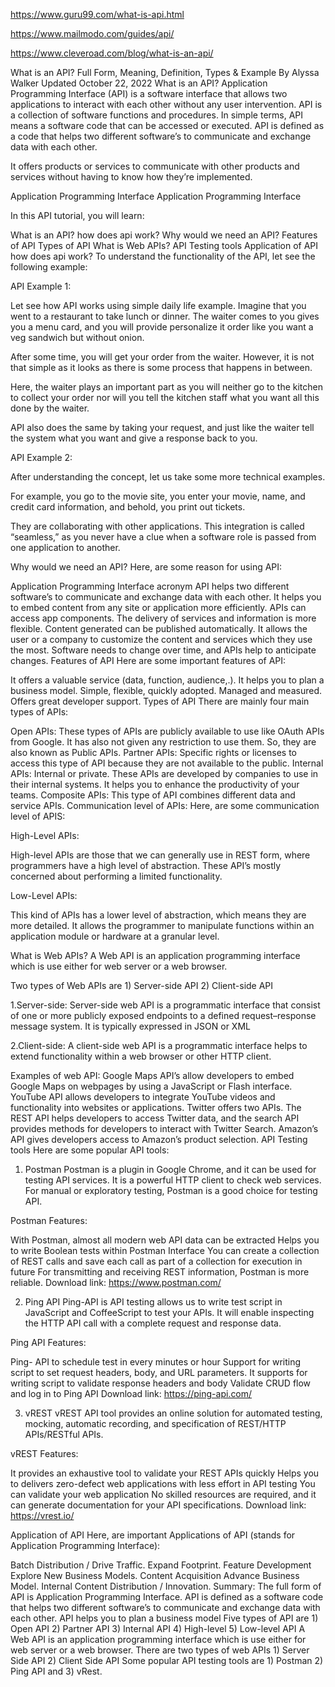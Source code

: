 https://www.guru99.com/what-is-api.html

https://www.mailmodo.com/guides/api/

https://www.cleveroad.com/blog/what-is-an-api/

What is an API? Full Form, Meaning, Definition, Types & Example
By
Alyssa Walker
Updated
October 22, 2022
What is an API?
Application Programming Interface (API) is a software interface that allows two applications to interact with each other without any user intervention. API is a collection of software functions and procedures. In simple terms, API means a software code that can be accessed or executed. API is defined as a code that helps two different software’s to communicate and exchange data with each other.

It offers products or services to communicate with other products and services without having to know how they’re implemented.

Application Programming Interface
Application Programming Interface

In this API tutorial, you will learn:

What is an API?
how does api work?
Why would we need an API?
Features of API
Types of API
What is Web APIs?
API Testing tools
Application of API
how does api work?
To understand the functionality of the API, let see the following example:

API Example 1:

Let see how API works using simple daily life example. Imagine that you went to a restaurant to take lunch or dinner. The waiter comes to you gives you a menu card, and you will provide personalize it order like you want a veg sandwich but without onion.

After some time, you will get your order from the waiter. However, it is not that simple as it looks as there is some process that happens in between.

Here, the waiter plays an important part as you will neither go to the kitchen to collect your order nor will you tell the kitchen staff what you want all this done by the waiter.

API also does the same by taking your request, and just like the waiter tell the system what you want and give a response back to you.

API Example 2:

After understanding the concept, let us take some more technical examples.

For example, you go to the movie site, you enter your movie, name, and credit card information, and behold, you print out tickets.

They are collaborating with other applications. This integration is called “seamless,” as you never have a clue when a software role is passed from one application to another.

Why would we need an API?
Here, are some reason for using API:

Application Programming Interface acronym API helps two different software’s to communicate and exchange data with each other.
It helps you to embed content from any site or application more efficiently.
APIs can access app components. The delivery of services and information is more flexible.
Content generated can be published automatically.
It allows the user or a company to customize the content and services which they use the most.
Software needs to change over time, and APIs help to anticipate changes.
Features of API
Here are some important features of API:

It offers a valuable service (data, function, audience,.).
It helps you to plan a business model.
Simple, flexible, quickly adopted.
Managed and measured.
Offers great developer support.
Types of API
There are mainly four main types of APIs:

Open APIs: These types of APIs are publicly available to use like OAuth APIs from Google. It has also not given any restriction to use them. So, they are also known as Public APIs.
Partner APIs: Specific rights or licenses to access this type of API because they are not available to the public.
Internal APIs: Internal or private. These APIs are developed by companies to use in their internal systems. It helps you to enhance the productivity of your teams.
Composite APIs: This type of API combines different data and service APIs.
Communication level of APIs:
Here, are some communication level of APIS:

High-Level APIs:

High-level APIs are those that we can generally use in REST form, where programmers have a high level of abstraction. These API’s mostly concerned about performing a limited functionality.

Low-Level APIs:

This kind of APIs has a lower level of abstraction, which means they are more detailed. It allows the programmer to manipulate functions within an application module or hardware at a granular level.

What is Web APIs?
A Web API is an application programming interface which is use either for web server or a web browser.

Two types of Web APIs are 1) Server-side API 2) Client-side API

1.Server-side:
Server-side web API is a programmatic interface that consist of one or more publicly exposed endpoints to a defined request–response message system. It is typically expressed in JSON or XML

2.Client-side:
A client-side web API is a programmatic interface helps to extend functionality within a web browser or other HTTP client.

Examples of web API:
Google Maps API’s allow developers to embed Google Maps on webpages by using a JavaScript or Flash interface.
YouTube API allows developers to integrate YouTube videos and functionality into websites or applications.
Twitter offers two APIs. The REST API helps developers to access Twitter data, and the search API provides methods for developers to interact with Twitter Search.
Amazon’s API gives developers access to Amazon’s product selection.
API Testing tools
Here are some popular API tools:

1) Postman
Postman is a plugin in Google Chrome, and it can be used for testing API services. It is a powerful HTTP client to check web services. For manual or exploratory testing, Postman is a good choice for testing API.

Postman
Features:

With Postman, almost all modern web API data can be extracted
Helps you to write Boolean tests within Postman Interface
You can create a collection of REST calls and save each call as part of a collection for execution in future
For transmitting and receiving REST information, Postman is more reliable.
Download link: https://www.postman.com/

2) Ping API
Ping-API is API testing allows us to write test script in JavaScript and CoffeeScript to test your APIs. It will enable inspecting the HTTP API call with a complete request and response data.

Ping API
Features:

Ping- API to schedule test in every minutes or hour
Support for writing script to set request headers, body, and URL parameters. It supports for writing script to validate response headers and body
Validate CRUD flow and log in to Ping API
Download link: https://ping-api.com/

3) vREST
vREST API tool provides an online solution for automated testing, mocking, automatic recording, and specification of REST/HTTP APIs/RESTful APIs.

vREST
Features:

It provides an exhaustive tool to validate your REST APIs quickly
Helps you to delivers zero-defect web applications with less effort in API testing
You can validate your web application
No skilled resources are required, and it can generate documentation for your API specifications.
Download link: https://vrest.io/

Application of API
Here, are important Applications of API (stands for Application Programming Interface):

Batch Distribution / Drive Traffic.
Expand Footprint.
Feature Development
Explore New Business Models.
Content Acquisition Advance Business Model.
Internal Content Distribution / Innovation.
Summary:
The full form of API is Application Programming Interface.
API is defined as a software code that helps two different software’s to communicate and exchange data with each other.
API helps you to plan a business model
Five types of API are 1) Open API 2) Partner API 3) Internal API 4) High-level 5) Low-level API
A Web API is an application programming interface which is use either for web server or a web browser.
There are two types of web APIs 1) Server Side API 2) Client Side API
Some popular API testing tools are 1) Postman 2) Ping API and 3) vRest.
